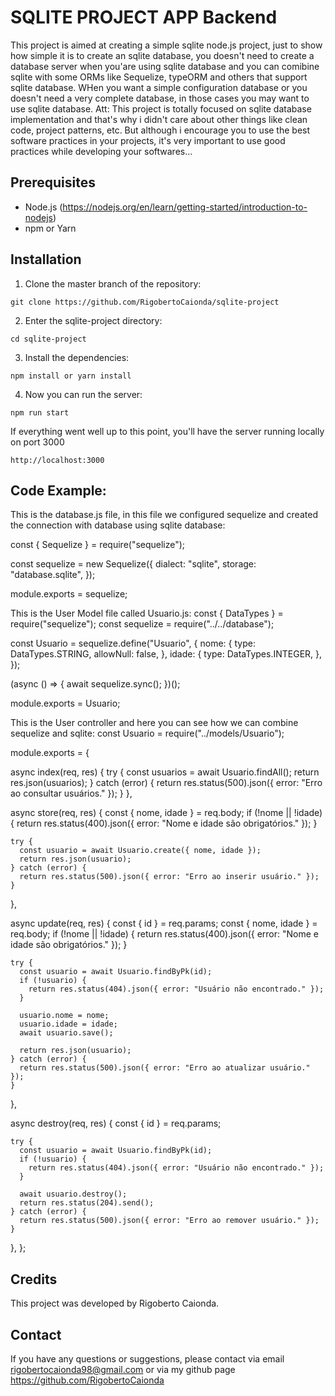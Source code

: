 # SQLITE PROJECT APP Backend
This project is aimed at creating a simple sqlite node.js project, just to show how simple it is to create an sqlite database, you doesn't need to create a database server when you'are using sqlite database and you can comibine sqlite with some ORMs like Sequelize, typeORM and others that support sqlite database. WHen you want a simple configuration database or you doesn't need a very complete database, in those cases you may want to use sqlite database.
Att: This project is totally focused on sqlite database implementation and that's why i didn't care about other things like clean code, project patterns, etc. But although i encourage you to use the best software practices in your projects, it's very important to use good practices while developing your softwares...

##  Prerequisites

- Node.js (https://nodejs.org/en/learn/getting-started/introduction-to-nodejs)
- npm or Yarn

## Installation

1. Clone the master branch of the repository:
```
git clone https://github.com/RigobertoCaionda/sqlite-project
```

2. Enter the sqlite-project directory:
```
cd sqlite-project
```
3. Install the dependencies: 
```
npm install or yarn install
```

4. Now you can run the server:
```
npm run start
```

If everything went well up to this point, you'll have the server running locally on port 3000

```
http://localhost:3000

```

## Code Example:

This is the database.js file, in this file we configured sequelize and created the connection with database using sqlite database:

const { Sequelize } = require("sequelize");

const sequelize = new Sequelize({
  dialect: "sqlite",
  storage: "database.sqlite",
});

module.exports = sequelize;


This is the User Model file called Usuario.js:
const { DataTypes } = require("sequelize");
const sequelize = require("../../database");

const Usuario = sequelize.define("Usuario", {
  nome: {
    type: DataTypes.STRING,
    allowNull: false,
  },
  idade: {
    type: DataTypes.INTEGER,
  },
});

(async () => {
  await sequelize.sync();
})();

module.exports = Usuario;

This is the User controller and here you can see how we can combine sequelize and sqlite:
const Usuario = require("../models/Usuario");

module.exports = {

  async index(req, res) {
    try {
      const usuarios = await Usuario.findAll();
      return res.json(usuarios);
    } catch (error) {
      return res.status(500).json({ error: "Erro ao consultar usuários." });
    }
  },

  async store(req, res) {
    const { nome, idade } = req.body;
    if (!nome || !idade) {
      return res.status(400).json({ error: "Nome e idade são obrigatórios." });
    }

    try {
      const usuario = await Usuario.create({ nome, idade });
      return res.json(usuario);
    } catch (error) {
      return res.status(500).json({ error: "Erro ao inserir usuário." });
    }
  },

  async update(req, res) {
    const { id } = req.params;
    const { nome, idade } = req.body;
    if (!nome || !idade) {
      return res.status(400).json({ error: "Nome e idade são obrigatórios." });
    }

    try {
      const usuario = await Usuario.findByPk(id);
      if (!usuario) {
        return res.status(404).json({ error: "Usuário não encontrado." });
      }

      usuario.nome = nome;
      usuario.idade = idade;
      await usuario.save();

      return res.json(usuario);
    } catch (error) {
      return res.status(500).json({ error: "Erro ao atualizar usuário." });
    }
  },

  async destroy(req, res) {
    const { id } = req.params;

    try {
      const usuario = await Usuario.findByPk(id);
      if (!usuario) {
        return res.status(404).json({ error: "Usuário não encontrado." });
      }

      await usuario.destroy();
      return res.status(204).send();
    } catch (error) {
      return res.status(500).json({ error: "Erro ao remover usuário." });
    }
  },
};


## Credits
This project was developed by Rigoberto Caionda.

## Contact
If you have any questions or suggestions, please contact via email rigobertocaionda98@gmail.com or via my github page https://github.com/RigobertoCaionda
